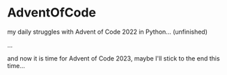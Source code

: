 # AdventOfCode
my daily struggles with Advent of Code 2022 in Python... (unfinished)

...

and now it is time for Advent of Code 2023, maybe I'll stick to the end this time...

